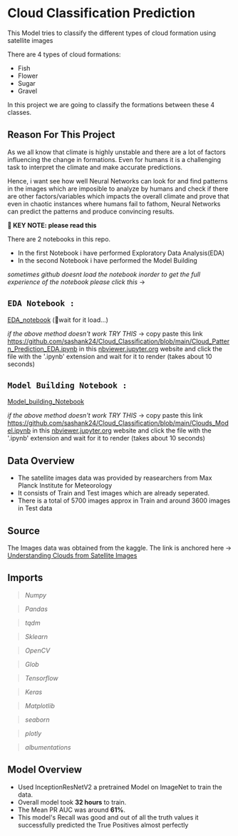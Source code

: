 # Cloud Classification Prediction

This Model tries to classify the different types of cloud formation using satellite images 

There are 4 types of cloud formations:
- Fish
- Flower
- Sugar
- Gravel

In this project we are going to classify the formations between these 4 classes.

## Reason For This Project

As we all know that climate is highly unstable and there are a lot of factors influencing the change in formations. Even for humans it is a challenging task to interpret the climate and make accurate predictions.

Hence, i want see how well Neural Networks can look for and find patterns in the images which are imposible to analyze by humans and check if there are other factors/variables which impacts the overall climate and prove that even in chaotic instances where humans fail to fathom, Neural Networks can predict the patterns and produce convincing results.  

**🔑 KEY NOTE: please read this**

There are 2 notebooks in this repo.
- In the first Notebook i have performed Exploratory Data Analysis(EDA)
- In the second Notebook i have performed the Model Building

*sometimes github doesnt load the notebook inorder to get the full experience of the notebook please click this* -> 

## `EDA Notebook :`
[EDA_notebook](https://nbviewer.jupyter.org/github/sashank24/Cloud_Classification/blob/main/Cloud_Pattern_Prediction_EDA.ipynb) (📍wait for it load...)

*if the above method doesn't work TRY THIS* -> copy paste this link https://github.com/sashank24/Cloud_Classification/blob/main/Cloud_Pattern_Prediction_EDA.ipynb in this [nbviewer.jupyter.org](https://nbviewer.jupyter.org/) website and click the file with the '.ipynb' extension and wait for it to render (takes about 10 seconds) 

## `Model Building Notebook : `
[Model_building_Notebook](https://nbviewer.jupyter.org/github/sashank24/Cloud_Classification/blob/main/Clouds_Model.ipynb)

*if the above method doesn't work TRY THIS* -> copy paste this link https://github.com/sashank24/Cloud_Classification/blob/main/Clouds_Model.ipynb in this [nbviewer.jupyter.org](https://nbviewer.jupyter.org/) website and click the file with the '.ipynb' extension and wait for it to render (takes about 10 seconds) 

## Data Overview

- The satellite images data was provided by reasearchers from Max Planck Institute for Meteorology
- It consists of Train and Test images which are already seperated.
- There is a total of 5700 images approx in Train and around 3600 images in Test data

## Source

The Images data was obtained from the kaggle.
The link is anchored here -> [Understanding Clouds from Satellite Images](https://www.kaggle.com/c/understanding_cloud_organization)

## Imports

> *Numpy*

> *Pandas*

> *tqdm* 

> *Sklearn*

> *OpenCV*

> *Glob* 

> *Tensorflow*

> *Keras*

> *Matplotlib*

> *seaborn*

> *plotly*

> *albumentations*

## Model Overview

- Used InceptionResNetV2 a pretrained Model on ImageNet to train the data.
- Overall model took **32 hours** to train.
- The Mean PR AUC was around **61%**.
- This model's Recall was good and out of all the truth values it successfully predicted the True Positives almost perfectly
